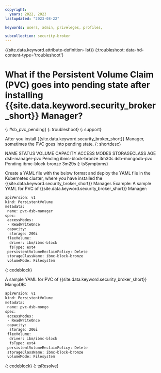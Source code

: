 ```yaml
---
copyright:
  years: 2022, 2023
lastupdated: "2023-08-22"

keywords: users, admin, priveleges, profiles,

subcollection: security-broker
---
```


{{site.data.keyword.attribute-definition-list}}
{:troubleshoot: data-hd-content-type='troubleshoot'}

# What if the Persistent Volume Claim (PVC) goes into pending state after installing {{site.data.keyword.security_broker_short}} Manager?
{: #sb_pvc_pending}
{: troubleshoot}
{: support}

After you install {{site.data.keyword.security_broker_short}} Manager, sometimes the PVC goes into pending state.
{: shortdesc}

NAME       STATUS  VOLUME  CAPACITY  ACCESS MODES  STORAGECLASS    AGE
dsb-manager-pvc  Pending                   ibmc-block-bronze  3m30s
dsb-mongodb-pvc  Pending                   ibmc-block-bronze  3m29s
{: tsSymptoms}


Create a YAML file with the below format and deploy the YAML file in the Kubernetes cluster, where you have installed the {{site.data.keyword.security_broker_short}} Manager. 
Example:
A sample YAML for PVC of {{site.data.keyword.security_broker_short}} Manager:
```sh
apiVersion: v1
kind: PersistentVolume
metadata:
 name: pvc-dsb-manager
spec:
 accessModes:
 - ReadWriteOnce
 capacity:
  storage: 20Gi
 flexVolume:
  driver: ibm/ibmc-block
  fsType: ext4
 persistentVolumeReclaimPolicy: Delete
 storageClassName: ibmc-block-bronze
 volumeMode: Filesystem
```
{: codeblock}

A sample YAML for PVC of {{site.data.keyword.security_broker_short}} MangoDB:
```sh
apiVersion: v1
kind: PersistentVolume
metadata:
 name: pvc-dsb-mongo
spec:
 accessModes:
 - ReadWriteOnce
 capacity:
  storage: 20Gi
 flexVolume:
  driver: ibm/ibmc-block
  fsType: ext4
 persistentVolumeReclaimPolicy: Delete
 storageClassName: ibmc-block-bronze
 volumeMode: Filesystem
```
{: codeblock}
{: tsResolve}




